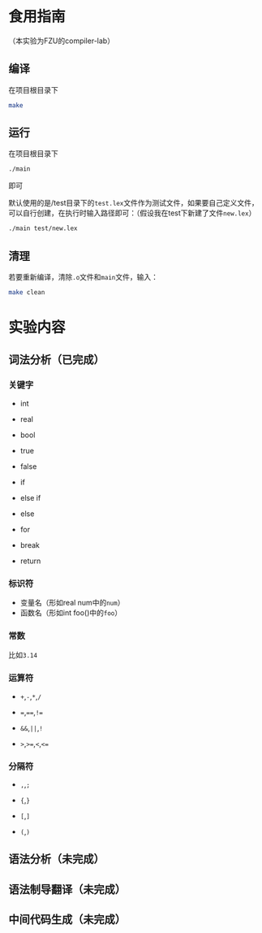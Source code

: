 # 食用指南

（本实验为FZU的compiler-lab）

## 编译

在项目根目录下

```sh
make
```

## 运行

在项目根目录下

```sh
./main
```

即可

默认使用的是/test目录下的`test.lex`文件作为测试文件，如果要自己定义文件，可以自行创建，在执行时输入路径即可：（假设我在test下新建了文件`new.lex`）

```sh
./main test/new.lex
```

## 清理

若要重新编译，清除`.o`文件和`main`文件，输入：

```sh
make clean
```

# 实验内容

## 词法分析（已完成）

### 关键字

- int
- real
- bool

- true
- false
- if
- else if 
- else
- for 
- break
- return 

### 标识符

- 变量名（形如real num中的`num`）
- 函数名（形如int foo()中的`foo`）

### 常数

比如`3.14`

### 运算符

- `+`,`-`,`*`,`/`

- `=`,`==`,`!=`
- `&&`,`||`,`!`
- `>`,`>=`,`<`,`<=`

### 分隔符

- `,`,`;`
- `{`,`}`
- `[`,`]`

- `(`,`)`

## 语法分析（未完成）

## 语法制导翻译（未完成）

## 中间代码生成（未完成）



 





 
